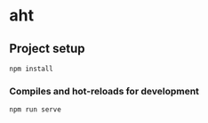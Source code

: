 # aht

## Project setup
```
npm install
```

### Compiles and hot-reloads for development
```
npm run serve
```
